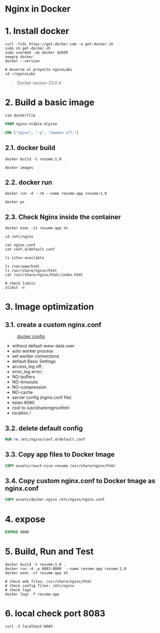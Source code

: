 # Nginx in Docker <!-- omit in toc -->

# 1. Install docker
```
curl -fsSL https://get.docker.com -o get-docker.sh
sudo sh get-docker.sh
sudo usermod -aG docker $USER
newgrp docker
docker --version

# moverse al proyecto nginxLabs
cd ~/nginxLabs
```
> Docker version 23.0.4

# 2. Build a basic image
```
vim dockerfile
```
```dockerfile
FROM nginx:stable-alpine

CMD ["nginx", "-g", "daemon off;"]
```
## 2.1. docker build
```
docker build -t resume:1.0 .

docker images
```
## 2.2. docker run
```
docker run -d --rm --name resume-app resume:1.0

docker ps
```

## 2.3. Check Nginx inside the container
```
docker exec -it resume-app sh

cd /etc/nginx

cat nginx.conf
cat conf.d/default.conf

ls sites-available

ls /var/www/html
ls /usr/share/nginx/html
cat /usr/share/nginx/html/index.html

# check limits
ulimit -n
```

# 3. Image optimization

## 3.1. create a custom nginx.conf
> [docker config](./assets/docker.nginx)
- without default www-data user
- auto worker process
- set worker connections
- default Basic Settings
- access_log off;
- error_log  error;
- NO-buffers
- NO-timeouts
- NO-compression
- NO-cache
- server config (nginx.conf file)
- listen 8080
- root to /usr/share/nginx/html
- location /

## 3.2. delete default config
```dockerfile
RUN rm /etc/nginx/conf.d/default.conf
```
## 3.3. Copy app files to Docker Image
```dockerfile
COPY assets/react-nice-resume /usr/share/nginx/html
```
## 3.4. Copy custom nginx.conf to Docker Image as nginx.conf
```dockerfile
COPY assets/docker.nginx /etc/nginx/nginx.conf
```
# 4. expose
```dockerfile
EXPOSE 8080
```
# 5. Build, Run and Test
```
docker build -t resume:1.0 .
docker run -d -p 8083:8080  --name resume-app resume:1.0
docker exec -it resume-app sh

# check web files: /usr/share/nginx/html
# check config files: /etc/nginx
# check logs
docker logs -f resume-app
```

# 6. local check port 8083
```
curl -I localhost:8083
```


